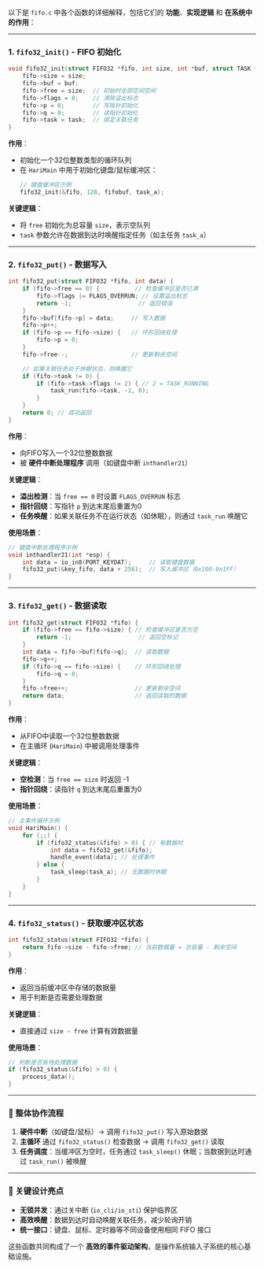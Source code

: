 以下是 `fifo.c` 中各个函数的详细解释，包括它们的 **功能**、**实现逻辑** 和 **在系统中的作用**：

---

### 1. `fifo32_init()` - FIFO 初始化
```c
void fifo32_init(struct FIFO32 *fifo, int size, int *buf, struct TASK *task) {
    fifo->size = size;
    fifo->buf = buf;
    fifo->free = size;  // 初始时全部空间空闲
    fifo->flags = 0;    // 清除溢出标志
    fifo->p = 0;        // 写指针初始化
    fifo->q = 0;        // 读指针初始化
    fifo->task = task;  // 绑定关联任务
}
```
**作用**：
- 初始化一个32位整数类型的循环队列
- 在 `HariMain` 中用于初始化键盘/鼠标缓冲区：
  ```c
  // 键盘缓冲区示例
  fifo32_init(&fifo, 128, fifobuf, task_a);
  ```

**关键逻辑**：
- 将 `free` 初始化为总容量 `size`，表示空队列
- `task` 参数允许在数据到达时唤醒指定任务（如主任务 `task_a`）

---

### 2. `fifo32_put()` - 数据写入
```c
int fifo32_put(struct FIFO32 *fifo, int data) {
    if (fifo->free == 0) {          // 检查缓冲区是否已满
        fifo->flags |= FLAGS_OVERRUN; // 设置溢出标志
        return -1;                   // 返回错误
    }
    fifo->buf[fifo->p] = data;     // 写入数据
    fifo->p++;
    if (fifo->p == fifo->size) {   // 环形回绕处理
        fifo->p = 0;
    }
    fifo->free--;                  // 更新剩余空间

    // 如果关联任务处于休眠状态，则唤醒它
    if (fifo->task != 0) {
        if (fifo->task->flags != 2) { // 2 = TASK_RUNNING
            task_run(fifo->task, -1, 0); 
        }
    }
    return 0; // 成功返回
}
```
**作用**：
- 向FIFO写入一个32位整数数据
- 被 **硬件中断处理程序** 调用（如键盘中断 `inthandler21`）

**关键逻辑**：
- **溢出检测**：当 `free == 0` 时设置 `FLAGS_OVERRUN` 标志
- **指针回绕**：写指针 `p` 到达末尾后重置为0
- **任务唤醒**：如果关联任务不在运行状态（如休眠），则通过 `task_run` 唤醒它

**使用场景**：
```c
// 键盘中断处理程序示例
void inthandler21(int *esp) {
    int data = io_in8(PORT_KEYDAT);     // 读取键盘数据
    fifo32_put(&key_fifo, data + 256);  // 写入缓冲区（0x100-0x1FF）
}
```

---

### 3. `fifo32_get()` - 数据读取
```c
int fifo32_get(struct FIFO32 *fifo) {
    if (fifo->free == fifo->size) { // 检查缓冲区是否为空
        return -1;                   // 返回空标记
    }
    int data = fifo->buf[fifo->q];  // 读取数据
    fifo->q++;
    if (fifo->q == fifo->size) {    // 环形回绕处理
        fifo->q = 0;
    }
    fifo->free++;                   // 更新剩余空间
    return data;                    // 返回读取的数据
}
```
**作用**：
- 从FIFO中读取一个32位整数数据
- 在主循环 (`HariMain`) 中被调用处理事件

**关键逻辑**：
- **空检测**：当 `free == size` 时返回 -1
- **指针回绕**：读指针 `q` 到达末尾后重置为0

**使用场景**：
```c
// 主事件循环示例
void HariMain() {
    for (;;) {
        if (fifo32_status(&fifo) > 0) { // 有数据时
            int data = fifo32_get(&fifo);
            handle_event(data); // 处理事件
        } else {
            task_sleep(task_a); // 无数据时休眠
        }
    }
}
```

---

### 4. `fifo32_status()` - 获取缓冲区状态
```c
int fifo32_status(struct FIFO32 *fifo) {
    return fifo->size - fifo->free; // 当前数据量 = 总容量 - 剩余空间
}
```
**作用**：
- 返回当前缓冲区中存储的数据量
- 用于判断是否需要处理数据

**关键逻辑**：
- 直接通过 `size - free` 计算有效数据量

**使用场景**：
```c
// 判断是否有待处理数据
if (fifo32_status(&fifo) > 0) {
    process_data();
}
```

---

### 🎯 整体协作流程
1. **硬件中断**（如键盘/鼠标）→ 调用 `fifo32_put()` 写入原始数据
2. **主循环** 通过 `fifo32_status()` 检查数据 → 调用 `fifo32_get()` 读取
3. **任务调度**：当缓冲区为空时，任务通过 `task_sleep()` 休眠；当数据到达时通过 `task_run()` 被唤醒

---

### 🌟 关键设计亮点
- **无锁并发**：通过关中断 (`io_cli/io_sti`) 保护临界区
- **高效唤醒**：数据到达时自动唤醒关联任务，减少轮询开销
- **统一接口**：键盘、鼠标、定时器等不同设备使用相同 FIFO 接口

这些函数共同构成了一个 **高效的事件驱动架构**，是操作系统输入子系统的核心基础设施。